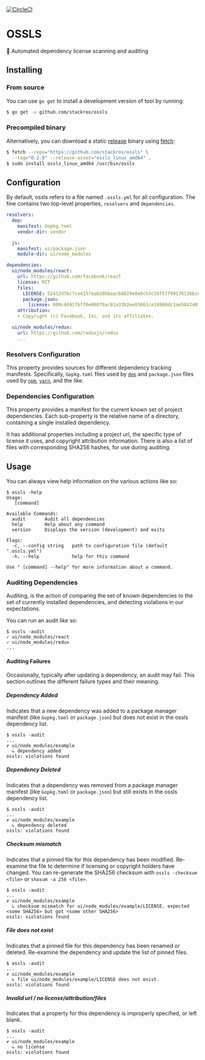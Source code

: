 [![CircleCI][circleci-badge]][circleci-link]

# OSSLS

📜 Automated dependency license scanning and auditing

## Installing

### From source

You can use `go get` to install a development version of tool by running:

```bash
$ go get -u github.com/stackrox/ossls
```

### Precompiled binary

Alternatively, you can download a static [release][github-release-link] binary using [fetch](https://github.com/gruntwork-io/fetch):

```bash
$ fetch --repo="https://github.com/stackrox/ossls" \
  --tag="0.2.0" --release-asset="ossls_linux_amd64" .
$ sudo install ossls_linux_amd64 /usr/bin/ossls
```

## Configuration

By default, ossls refers to a file named `.ossls.yml` for all configuration. The fine contains two top-level properties, `resolvers` and `dependencies`.

```yaml
resolvers:
  dep:
    manifest: Gopkg.toml
    vendor-dir: vendor

  js:
    manifest: ui/package.json
    module-dir: ui/node_modules

dependencies:
  ui/node_modules/react:
    url: https://github.com/facebook/react
    license: MIT
    files:
      LICENSE: 52412d7bc7ce4157ea628bbaacb8829e0a9cb3c58f57f99176126bc8cf2bfc85
      package.json:
        license: 809c46917bff0e06079ac81a33b2ee85061ce18988dc1ae584240fc6408328b1
    attribution:
    - Copyright (c) Facebook, Inc. and its affiliates.

  ui/node_modules/redux:
    url: https://github.com/reduxjs/redux
    ...
```

### Resolvers Configuration

This property provides sources for different dependency tracking manifests. Specifically, `Gopkg.toml` files used by [`dep`](https://github.com/golang/dep) and `package.json` files used by [`npm`](https://www.npmjs.com), [`yarn`](https://yarnpkg.com), and the like.

### Dependencies Configuration

This property provides a manifest for the current known set of project dependencies. Each sub-property is the relative name of a directory, containing a single installed dependency.

It has additional properties including a project url, the specific type of license it uses, and copyright attribution information. There is also a list of files with corresponding SHA256 hashes, for use during auditing.

## Usage

You can always view help information on the various actions like so:

```
$ ossls -help
Usage:
   [command]

Available Commands:
  audit       Audit all dependencies
  help        Help about any command
  version     Displays the version (development) and exits

Flags:
  -c, --config string   path to configuration file (default ".ossls.yml")
  -h, --help            help for this command

Use " [command] --help" for more information about a command.
```

### Auditing Dependencies

Auditing, is the action of comparing the set of known dependencies to the set of currently installed dependencies, and detecting violations in our expectations.

You can run an audit like so:

```
$ ossls -audit
✓ ui/node_modules/react
✓ ui/node_modules/redux
...
```

#### Auditing Failures

Occasionally, typically after updating a dependency, an audit may fail. This section outlines the different failure types and their meaning.

##### Dependency Added

Indicates that a new dependency was added to a package manager manifest (like `Gopkg.toml` or `package.json`) but does not exist in the ossls dependency list.

```
$ ossls -audit
...
✗ ui/node_modules/example
  ↳ dependency added
ossls: violations found
```

##### Dependency Deleted

Indicates that a dependency was removed from a package manager manifest (like `Gopkg.toml` or `package.json`) but still exists in the ossls dependency list.

```
$ ossls -audit
...
✗ ui/node_modules/example
  ↳ dependency deleted
ossls: violations found
```

##### Checksum mismatch

Indicates that a pinned file for this dependency has been modified. Re-examine the file to determine if licensing or copyright holders have changed. You can re-generate the SHA256 checksum with `ossls -checksum <file>` or `shasum -a 256 <file>`.

```
$ ossls -audit
...
✗ ui/node_modules/example
  ↳ checksum mismatch for ui/node_modules/example/LICENSE. expected <some SHA256> but got <some other SHA256>
ossls: violations found
```

##### File does not exist

Indicates that a pinned file for this dependency has been renamed or deleted. Re-examine the dependency and update the list of pinned files.

```
$ ossls -audit
...
✗ ui/node_modules/example
  ↳ file ui/node_modules/example/LICENSE does not exist.
ossls: violations found
```

##### Invalid url / no license/attribution/files

Indicates that a property for this dependency is improperly specified, or left blank.

```
$ ossls -audit
...
✗ ui/node_modules/example
  ↳ no license
ossls: violations found
```

[circleci-badge]:      https://circleci.com/gh/stackrox/ossls.svg?&style=shield&circle-token=5ac8a87fbadae84c41f8c1fc868ad5d8ba85c90e
[circleci-link]:       https://circleci.com/gh/stackrox/ossls/tree/master
[github-release-link]: https://github.com/stackrox/ossls/releases/latest
